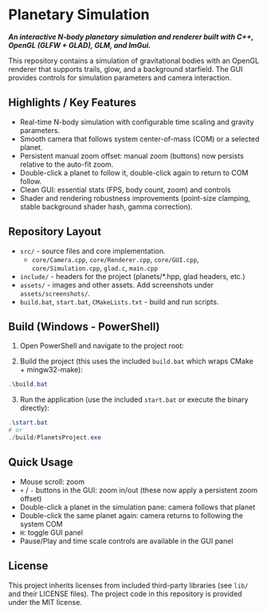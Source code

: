 # Planetary Simulation

***An interactive N-body planetary simulation and renderer built with C++, OpenGL (GLFW + GLAD), GLM, and ImGui.***

This repository contains a simulation of gravitational bodies with an OpenGL renderer that supports trails, glow, and a background starfield. The GUI provides controls for simulation parameters and camera interaction.

## Highlights / Key Features

- Real-time N-body simulation with configurable time scaling and gravity parameters.
- Smooth camera that follows system center-of-mass (COM) or a selected planet.
- Persistent manual zoom offset: manual zoom (buttons) now persists relative to the auto-fit zoom.
- Double-click a planet to follow it, double-click again to return to COM follow.
- Clean GUI: essential stats (FPS, body count, zoom) and controls
- Shader and rendering robustness improvements (point-size clamping, stable background shader hash, gamma correction).

## Repository Layout

- `src/` - source files and core implementation.
  - `core/Camera.cpp`, `core/Renderer.cpp`, `core/GUI.cpp`, `core/Simulation.cpp`, `glad.c`, `main.cpp`
- `include/` - headers for the project (planets/*.hpp, glad headers, etc.)
- `assets/` - images and other assets. Add screenshots under `assets/screenshots/`.
- `build.bat`, `start.bat`, `CMakeLists.txt` - build and run scripts.

## Build (Windows - PowerShell)

1. Open PowerShell and navigate to the project root:

2. Build the project (this uses the included `build.bat` which wraps CMake + mingw32-make):

```powershell
.\build.bat
```

3. Run the application (use the included `start.bat` or execute the binary directly):

```powershell
.\start.bat
# or
./build/PlanetsProject.exe
```

## Quick Usage

- Mouse scroll: zoom
- `+` / `-` buttons in the GUI: zoom in/out (these now apply a persistent zoom offset)
- Double-click a planet in the simulation pane: camera follows that planet
- Double-click the same planet again: camera returns to following the system COM
- `H`: toggle GUI panel
- Pause/Play and time scale controls are available in the GUI panel

## License

This project inherits licenses from included third-party libraries (see `lib/` and their LICENSE files). The project code in this repository is provided under the MIT license.